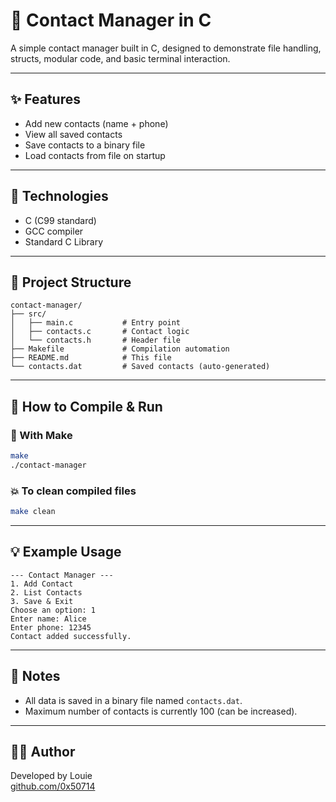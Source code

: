 # 📇 Contact Manager in C

A simple contact manager built in C, designed to demonstrate file handling, structs, modular code, and basic terminal interaction.

---

## ✨ Features

- Add new contacts (name + phone)
- View all saved contacts
- Save contacts to a binary file
- Load contacts from file on startup

---

## 🧠 Technologies

- C (C99 standard)
- GCC compiler
- Standard C Library

---

## 📁 Project Structure

```
contact-manager/
├── src/
│   ├── main.c           # Entry point
│   ├── contacts.c       # Contact logic
│   └── contacts.h       # Header file
├── Makefile             # Compilation automation
├── README.md            # This file
└── contacts.dat         # Saved contacts (auto-generated)
```

---

## 🚀 How to Compile & Run

### 🔧 With Make

```bash
make
./contact-manager
```

### 💥 To clean compiled files

```bash
make clean
```

---

## 💡 Example Usage

```
--- Contact Manager ---
1. Add Contact
2. List Contacts
3. Save & Exit
Choose an option: 1
Enter name: Alice
Enter phone: 12345
Contact added successfully.
```

---

## 📌 Notes

- All data is saved in a binary file named `contacts.dat`.
- Maximum number of contacts is currently 100 (can be increased).

---

## 🧑‍💻 Author

Developed by Louie  
[github.com/0x50714](https://github.com/0x50F14)
